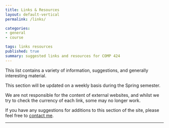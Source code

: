```yaml
---
title: Links & Resources
layout: default-vertical
permalink: /links/

categories:
- general
- course

tags: links resources
published: true
summary: suggested links and resources for COMP 424
---
```


This list contains a variety of information, suggestions, and generally interesting material.

This section will be updated on a weekly basis during the Spring semester.

We are not responsible for the content of external websites, and whilst we try to check the currency of each link, some may no longer work.

If you have any suggestions for additions to this section of the site, please feel free to [contact me](mailto:nhayward@luc.edu?subject=COMP424-Links).

***

<!--
#### Articles & Papers

* Jaffe, Jim., *Application Foundations For The Open Web Platform*. W3C. 10.14.2014. [http://www.w3.org/blog/2014/10/application-foundations-for-the-open-web-platform/](http://www.w3.org/blog/2014/10/application-foundations-for-the-open-web-platform/)
* Meyer, Eric - *Reset CSS*. meyerweb.com.  [http://meyerweb.com/eric/tools/css/reset/](http://meyerweb.com/eric/tools/css/reset/)

#### Documentation & Guides

  * [D3 API reference](https://github.com/mbostock/d3/wiki/API-Reference)
  * [D3 Wiki](https://github.com/mbostock/d3/wiki)
  * [ExpressJS](http://expressjs.com/)
  * [jQuery API](https://api.jquery.com/)
  * [JSON](http://www.json.org/)
  * [MDN - CSS](https://developer.mozilla.org/en-US/docs/Web/CSS)
  * [MDN - HTML developer guide](https://developer.mozilla.org/en-US/docs/Web/Guide/HTML)
  * [MDN - JS](https://developer.mozilla.org/en-US/docs/Web/JavaScript/Guide)
  * [MongoDB - For Giant Ideas](https://www.mongodb.org/)
  * [MongooseJS Docs](http://mongoosejs.com/index.html)
  * [Node.js home](https://nodejs.org/en/)
  * [React - API Reference](https://facebook.github.io/react/docs/top-level-api.html)
  * [React - Starter Kit](http://facebook.github.io/react/docs/getting-started.html)
  * [redis.io](http://redis.io/)
  * [W3C - CSS](http://www.w3.org/Style/CSS/)
  * [W3C Documentation - HTML5](http://www.w3.org/TR/html5/Overview.html#contents)
  * [W3C Documentation - Syntax](http://www.w3.org/TR/html-markup/syntax.html)
  * [W3 Schools - CSS](http://www.w3schools.com/css/default.asp)
  * [W3 Schools - HTML5 Semantic Elements](http://www.w3schools.com/html/html5_semantic_elements.asp)

#### Frameworks & Libraries - CSS, JS... (a few examples)

  * [AngularJS](https://angularjs.org/)
  * [Apache Cordova](https://cordova.apache.org/)
  * [D3](http://d3js.org/)
  * [Electron](http://electron.atom.io/)
  * [Foundation](http://foundation.zurb.com/)
  * [Jekyll & Liquid](http://jekyllrb.com/docs/templates/)
  * JQuery
    * [JQuery](https://jquery.com/)
    * [JQuery UI](http://jqueryui.com/)
  * [Node.js](https://nodejs.org/en/)
  * [Pure CSS](http://purecss.io/)
  * [React](http://facebook.github.io/react/)
  * [Skeleton](http://getskeleton.com/)

**NB:** there are many other options available, simply search online for [css frameworks](https://www.google.com/search?q=css+frameworks&oq=css+frameworks&aqs=chrome..69i57.2866j0j1&sourceid=chrome&es_sm=119&ie=UTF-8)
and choose your favourite.

#### Mockup & Prototype Tools - a few examples

  * [Adobe Photoshop](http://goo.gl/GsIYY0), [Illustrator](http://goo.gl/9K8Kfw)
  * [Apple's Keynote](http://keynotopia.com/guides/) (useful for iOS)
  * [Bootstrap](http://getbootstrap.com/)
  * [Flinto](https://www.flinto.com/)
  * [Framer](http://framerjs.com/)
  * [Google Drawings](http://goo.gl/qPRCfG)
  * [Mirror.js](http://jimulabs.com/mirrorjs-preview/) (useful for Android)
  * [Proto.io](https://proto.io/)
  * [Sketch3](http://bohemiancoding.com/sketch/)
  * [XCode Interface Builder](https://developer.apple.com/xcode/interface-builder/)

#### Videos

* Introducing Atom = [YouTube](https://www.youtube.com/watch?v=Y7aEiVwBAdk)
* Introducing Microsoft Edge - [YouTube](https://www.youtube.com/watch?v=iH1D31YHsgY)
* W3C Web standards for the future - [Vimeo](https://vimeo.com/110256895)

#### Useful Tools & Reference

* [Firebug](http://getfirebug.com/)
* [Git](http://git-scm.com/)
  * [Pro Git](http://git-scm.com/book/en/v2)
* [HTML5 Audio formats](http://textopia.org/androidsoundformats.html)
* [HTML5 Test](http://html5test.com/)
* [Homebrew - the missing package manager for OS X](http://brew.sh/)
* [JSLint - JavaScript Validator](http://jslint.com/)
* [JSONLint - JSON Validator](http://jsonlint.com/)
* [Web Developer](http://chrispederick.com/work/web-developer/)

#### Websites

* A List Apart - [For People Who Make Websites](http://alistapart.com/)
* Apple - [UI Design Basics](https://developer.apple.com/library/ios/documentation/UserExperience/Conceptual/MobileHIG/index.html)
* Gnome - [Human Interface Guidelines](https://developer.gnome.org/)
* Google - [Material Design](http://www.google.com/design/spec/material-design/introduction.html)
* Microsoft - [Guidelines for Windows Runtime apps](http://msdn.microsoft.com/library/windows/apps/hh465424.aspx)
* [Perishable Press - Barebones Web Templates](https://perishablepress.com/bare-bones-htmlxhtml-document-templates/)
* Smashing Magazine - [For Professional Web Designers and Developers](http://www.smashingmagazine.com/)
* [usability.gov](http://www.usability.gov/)
  * ["Research-Based Web Design and Usability Guidelines"](http://guidelines.usability.gov/)
  * ["What & Why of Usability"](http://www.usability.gov/what-and-why/index.html)
  * ["How To & Tools"](http://www.usability.gov/how-to-and-tools/index.html)
* [The Unicode Consortium](http://www.unicode.org/)
* [Unicode Information](http://www.alanwood.net/unicode/)
  * [Unicode examples](http://www.alanwood.net/unicode/unicode_samples.html)
* [W3 Schools](http://www.w3schools.com/)
* W3C
  * [Standards](http://www.w3.org/standards/)
  * [App Foundations](http://www.w3.org/appfoundations/)
-->

